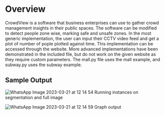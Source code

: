 # Overview
CrowdView is a software that business enterprises can use to gather crowd management insights in their public spaces. The software can be modified to detect people zone wise, marking safe and unsafe zones. In the most generic implementation, the user can input their CCTV video feed and get a plot of number of pople plotted against time. This implementation can be accessed through the website. More advanced implementations have been demonstrated in the included file, but do not work on the given website as they require custom parameters. The mall.py file uses the mall example, and subway.py uses the subway example. 
## Sample Output
![WhatsApp Image 2023-03-21 at 12 14 54](https://user-images.githubusercontent.com/99131011/229367266-5190f2ea-9ed6-48e4-90b8-b9b77267765a.jpg)
Running instances on segmentation and full image

![WhatsApp Image 2023-03-21 at 12 14 59](https://user-images.githubusercontent.com/99131011/229367306-25323a08-08a5-42b6-9e2a-dd7dc9d27d8a.jpg)
Graph output
